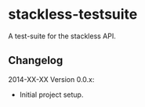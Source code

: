 stackless-testsuite
===================

A test-suite for the stackless API.



Changelog
---------

2014-XX-XX Version 0.0.x:

 * Initial project setup.

